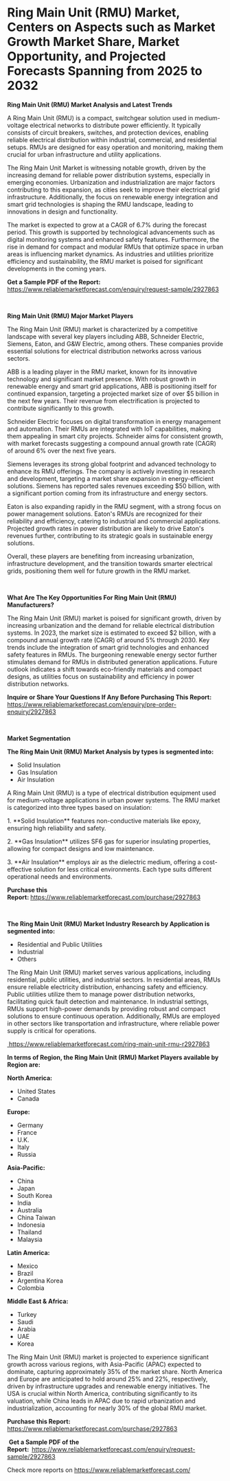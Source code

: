 <p><h1>Ring Main Unit (RMU) Market, Centers on Aspects such as Market Growth Market Share, Market Opportunity, and Projected Forecasts Spanning from 2025 to 2032</h1></p><p><strong>Ring Main Unit (RMU) Market Analysis and Latest Trends</strong></p>
<p><p>A Ring Main Unit (RMU) is a compact, switchgear solution used in medium-voltage electrical networks to distribute power efficiently. It typically consists of circuit breakers, switches, and protection devices, enabling reliable electrical distribution within industrial, commercial, and residential setups. RMUs are designed for easy operation and monitoring, making them crucial for urban infrastructure and utility applications.</p><p>The Ring Main Unit Market is witnessing notable growth, driven by the increasing demand for reliable power distribution systems, especially in emerging economies. Urbanization and industrialization are major factors contributing to this expansion, as cities seek to improve their electrical grid infrastructure. Additionally, the focus on renewable energy integration and smart grid technologies is shaping the RMU landscape, leading to innovations in design and functionality.</p><p>The market is expected to grow at a CAGR of 6.7% during the forecast period. This growth is supported by technological advancements such as digital monitoring systems and enhanced safety features. Furthermore, the rise in demand for compact and modular RMUs that optimize space in urban areas is influencing market dynamics. As industries and utilities prioritize efficiency and sustainability, the RMU market is poised for significant developments in the coming years.</p></p>
<p><strong>Get a Sample PDF of the Report:&nbsp;</strong> <a href="https://www.reliablemarketforecast.com/enquiry/request-sample/2927863?utm_campaign=3120&utm_medium=2&utm_source=Github&utm_content=ia&utm_term=12032025&utm_id=ring-main-unit-rmu">https://www.reliablemarketforecast.com/enquiry/request-sample/2927863</a></p>
<p>&nbsp;</p>
<p><strong>Ring Main Unit (RMU) Major Market Players</strong></p>
<p><p>The Ring Main Unit (RMU) market is characterized by a competitive landscape with several key players including ABB, Schneider Electric, Siemens, Eaton, and G&W Electric, among others. These companies provide essential solutions for electrical distribution networks across various sectors.</p><p>ABB is a leading player in the RMU market, known for its innovative technology and significant market presence. With robust growth in renewable energy and smart grid applications, ABB is positioning itself for continued expansion, targeting a projected market size of over $5 billion in the next few years. Their revenue from electrification is projected to contribute significantly to this growth.</p><p>Schneider Electric focuses on digital transformation in energy management and automation. Their RMUs are integrated with IoT capabilities, making them appealing in smart city projects. Schneider aims for consistent growth, with market forecasts suggesting a compound annual growth rate (CAGR) of around 6% over the next five years.</p><p>Siemens leverages its strong global footprint and advanced technology to enhance its RMU offerings. The company is actively investing in research and development, targeting a market share expansion in energy-efficient solutions. Siemens has reported sales revenues exceeding $50 billion, with a significant portion coming from its infrastructure and energy sectors.</p><p>Eaton is also expanding rapidly in the RMU segment, with a strong focus on power management solutions. Eaton's RMUs are recognized for their reliability and efficiency, catering to industrial and commercial applications. Projected growth rates in power distribution are likely to drive Eaton's revenues further, contributing to its strategic goals in sustainable energy solutions.</p><p>Overall, these players are benefiting from increasing urbanization, infrastructure development, and the transition towards smarter electrical grids, positioning them well for future growth in the RMU market.</p></p>
<p>&nbsp;</p>
<p><strong>What Are The Key Opportunities For Ring Main Unit (RMU) Manufacturers?</strong></p>
<p><p>The Ring Main Unit (RMU) market is poised for significant growth, driven by increasing urbanization and the demand for reliable electrical distribution systems. In 2023, the market size is estimated to exceed $2 billion, with a compound annual growth rate (CAGR) of around 5% through 2030. Key trends include the integration of smart grid technologies and enhanced safety features in RMUs. The burgeoning renewable energy sector further stimulates demand for RMUs in distributed generation applications. Future outlook indicates a shift towards eco-friendly materials and compact designs, as utilities focus on sustainability and efficiency in power distribution networks.</p></p>
<p><strong>Inquire or Share Your Questions If Any Before Purchasing This Report:</strong> <a href="https://www.reliablemarketforecast.com/enquiry/pre-order-enquiry/2927863?utm_campaign=3120&utm_medium=2&utm_source=Github&utm_content=ia&utm_term=12032025&utm_id=ring-main-unit-rmu">https://www.reliablemarketforecast.com/enquiry/pre-order-enquiry/2927863</a></p>
<p>&nbsp;</p>
<p><strong>Market Segmentation</strong></p>
<p><strong>The Ring Main Unit (RMU) Market Analysis by types is segmented into:</strong></p>
<p><ul><li>Solid Insulation</li><li>Gas Insulation</li><li>Air Insulation</li></ul></p>
<p><p>A Ring Main Unit (RMU) is a type of electrical distribution equipment used for medium-voltage applications in urban power systems. The RMU market is categorized into three types based on insulation: </p><p>1. **Solid Insulation** features non-conductive materials like epoxy, ensuring high reliability and safety. </p><p>2. **Gas Insulation** utilizes SF6 gas for superior insulating properties, allowing for compact designs and low maintenance. </p><p>3. **Air Insulation** employs air as the dielectric medium, offering a cost-effective solution for less critical environments. Each type suits different operational needs and environments.</p></p>
<p><strong>Purchase this Report:&nbsp;</strong><a href="https://www.reliablemarketforecast.com/purchase/2927863?utm_campaign=3120&utm_medium=2&utm_source=Github&utm_content=ia&utm_term=12032025&utm_id=ring-main-unit-rmu">https://www.reliablemarketforecast.com/purchase/2927863</a></p>
<p>&nbsp;</p>
<p><strong>The Ring Main Unit (RMU) Market Industry Research by Application is segmented into:</strong></p>
<p><ul><li>Residential and Public Utilities</li><li>Industrial</li><li>Others</li></ul></p>
<p><p>The Ring Main Unit (RMU) market serves various applications, including residential, public utilities, and industrial sectors. In residential areas, RMUs ensure reliable electricity distribution, enhancing safety and efficiency. Public utilities utilize them to manage power distribution networks, facilitating quick fault detection and maintenance. In industrial settings, RMUs support high-power demands by providing robust and compact solutions to ensure continuous operation. Additionally, RMUs are employed in other sectors like transportation and infrastructure, where reliable power supply is critical for operations.</p></p>
<p><a href="https://www.reliablemarketforecast.com/ring-main-unit-rmu-r2927863?utm_campaign=3120&utm_medium=2&utm_source=Github&utm_content=ia&utm_term=12032025&utm_id=ring-main-unit-rmu">&nbsp;https://www.reliablemarketforecast.com/ring-main-unit-rmu-r2927863</a></p>
<p><strong>In terms of Region, the Ring Main Unit (RMU) Market Players available by Region are:</strong></p>
<p>
    <p> <strong> North America: </strong>
        <ul>
            <li>United States</li>
            <li>Canada</li>
        </ul>
        </p> 
    <p> <strong> Europe: </strong>
        <ul>
            <li>Germany</li>
            <li>France</li>
            <li>U.K.</li>
            <li>Italy</li>
            <li>Russia</li>
        </ul>
        </p> 
    <p> <strong> Asia-Pacific: </strong>
        <ul>
            <li>China</li>
            <li>Japan</li>
            <li>South Korea</li>
            <li>India</li>
            <li>Australia</li>
            <li>China Taiwan</li>
            <li>Indonesia</li>
            <li>Thailand</li>
            <li>Malaysia</li>
        </ul>
        </p> 
    <p> <strong> Latin America: </strong>
        <ul>
            <li>Mexico</li>
            <li>Brazil</li>
            <li>Argentina Korea</li>
            <li>Colombia</li>
        </ul>
        </p> 
    <p> <strong> Middle East & Africa: </strong>
        <ul>
            <li>Turkey</li>
            <li>Saudi</li>
            <li>Arabia</li>
            <li>UAE</li>
            <li>Korea</li>
        </ul>
    </p>
    </p>
<p><p>The Ring Main Unit (RMU) market is projected to experience significant growth across various regions, with Asia-Pacific (APAC) expected to dominate, capturing approximately 35% of the market share. North America and Europe are anticipated to hold around 25% and 22%, respectively, driven by infrastructure upgrades and renewable energy initiatives. The USA is crucial within North America, contributing significantly to its valuation, while China leads in APAC due to rapid urbanization and industrialization, accounting for nearly 30% of the global RMU market.</p></p>
<p><strong>Purchase this Report: </strong><a href="https://www.reliablemarketforecast.com/purchase/2927863?utm_campaign=3120&utm_medium=2&utm_source=Github&utm_content=ia&utm_term=12032025&utm_id=ring-main-unit-rmu">https://www.reliablemarketforecast.com/purchase/2927863</a></p>
<p>&nbsp;<strong>Get a Sample PDF of the Report:&nbsp;&nbsp;</strong><a href="https://www.reliablemarketforecast.com/enquiry/request-sample/2927863?utm_campaign=3120&utm_medium=2&utm_source=Github&utm_content=ia&utm_term=12032025&utm_id=ring-main-unit-rmu">https://www.reliablemarketforecast.com/enquiry/request-sample/2927863</a></p>
<p><strong></strong></p>
<p>Check more reports on <a href="https://www.reliablemarketforecast.com/?utm_campaign=3120&utm_medium=2&utm_source=Github&utm_content=ia&utm_term=12032025&utm_id=ring-main-unit-rmu">https://www.reliablemarketforecast.com/</a></p>